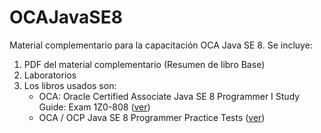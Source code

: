# OCAJavaSE8
Material complementario para la capacitación OCA Java SE 8. Se incluye:
1. PDF del material complementario (Resumen de libro Base)
2. Laboratorios
3. Los libros usados son:
    * OCA: Oracle Certified Associate Java SE 8 Programmer I Study Guide: Exam 1Z0-808 ([ver](https://www.amazon.com/OCA-Certified-Associate-Programmer-1Z0-808/dp/1118957407/ref=sr_1_2?ie=UTF8&qid=1537216881&sr=8-2&keywords=oca+java+se+8+programmer+i+study+guide))
    * OCA / OCP Java SE 8 Programmer Practice Tests ([ver](https://www.amazon.com/OCA-Java-Programmer-Practice-Tests-ebook/dp/B06XQR7DVN/ref=sr_1_16?ie=UTF8&qid=1537216881&sr=8-16&keywords=oca+java+se+8+programmer+i+study+guide))
